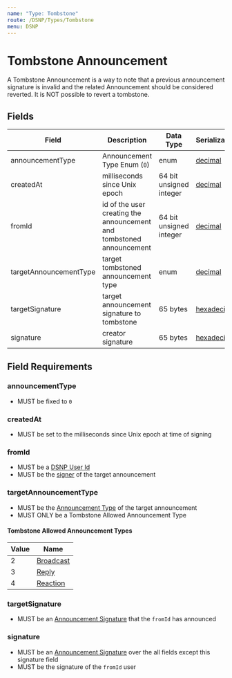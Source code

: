 ```yaml
---
name: "Type: Tombstone"
route: /DSNP/Types/Tombstone
menu: DSNP
---
```


# Tombstone Announcement

A Tombstone Announcement is a way to note that a previous announcement signature is invalid and the related Announcement should be considered reverted.
It is NOT possible to revert a tombstone.

## Fields

| Field | Description | Data Type | Serialization | Parquet Type | Bloom Filter |
| ----- | ----------- | --------- | ------------- | ------------ | ------------ |
| announcementType | Announcement Type Enum (`0`) | enum | [decimal](/DSNP/Serializations#decimal) | `INT32` | no |
| createdAt | milliseconds since Unix epoch | 64 bit unsigned integer | [decimal](/DSNP/Serializations#decimal) | `UINT_64` | no
| fromId | id of the user creating the announcement and tombstoned announcement | 64 bit unsigned integer | [decimal](/DSNP/Serializations#decimal) | `UINT_64` | YES
| targetAnnouncementType | target tombstoned announcement type | enum | [decimal](/DSNP/Serializations#decimal) | `INT32` | no |
| targetSignature | target announcement signature to tombstone | 65 bytes | [hexadecimal](/DSNP/Serializations#hexadecimal) | `BYTE_ARRAY` | YES
| signature | creator signature | 65 bytes | [hexadecimal](/DSNP/Serializations#hexadecimal) | `BYTE_ARRAY` | no

## Field Requirements

### announcementType

- MUST be fixed to `0`

### createdAt

- MUST be set to the milliseconds since Unix epoch at time of signing

### fromId

- MUST be a [DSNP User Id](/DSNP/Identifiers#dsnp-user-id)
- MUST be the [signer](/DSNP/Signatures) of the target announcement

### targetAnnouncementType

- MUST be the [Announcement Type](/DSNP/Announcements#announcement-types) of the target announcement
- MUST ONLY be a Tombstone Allowed Announcement Type

#### Tombstone Allowed Announcement Types

| Value | Name |
|------ | ---- |
| 2 | [Broadcast](/Announcement/Types/Broadcast) |
| 3 | [Reply](/Announcement/Types/Reply) |
| 4 | [Reaction](/Announcement/Types/Reaction) |

### targetSignature

- MUST be an [Announcement Signature](/DSNP/Signatures) that the `fromId` has announced

### signature

- MUST be an [Announcement Signature](/DSNP/Signatures) over the all fields except this signature field
- MUST be the signature of the `fromId` user
